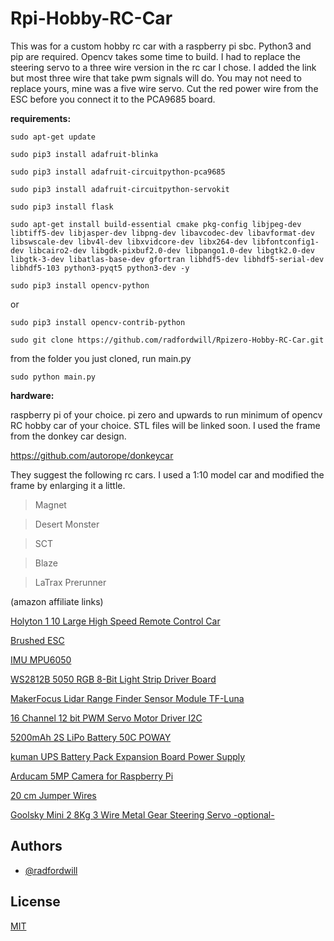
# Rpi-Hobby-RC-Car

This was for a custom hobby rc car with a raspberry pi sbc. Python3 and pip are required. Opencv takes some time to build. I had to replace the steering servo to a three wire version in the rc car I chose. I added the link but most three wire that take pwm signals will do. You may not need to replace yours, mine was a five wire servo. Cut the red power wire from the ESC before you connect it to the PCA9685 board.

**requirements:**

`sudo apt-get update`

`sudo pip3 install adafruit-blinka`

`sudo pip3 install adafruit-circuitpython-pca9685`

`sudo pip3 install adafruit-circuitpython-servokit`

`sudo pip3 install flask`

`sudo apt-get install build-essential cmake pkg-config libjpeg-dev libtiff5-dev libjasper-dev libpng-dev libavcodec-dev libavformat-dev libswscale-dev libv4l-dev libxvidcore-dev libx264-dev libfontconfig1-dev libcairo2-dev libgdk-pixbuf2.0-dev libpango1.0-dev libgtk2.0-dev libgtk-3-dev libatlas-base-dev gfortran libhdf5-dev libhdf5-serial-dev libhdf5-103 python3-pyqt5 python3-dev -y`

`sudo pip3 install opencv-python`

or

`sudo pip3 install opencv-contrib-python`

`sudo git clone https://github.com/radfordwill/Rpizero-Hobby-RC-Car.git`

from the folder you just cloned, run main.py

`sudo python main.py`

**hardware:**

raspberry pi of your choice. pi zero and upwards to run minimum of opencv
RC hobby car of your choice. STL files will be linked soon. I used the frame from the donkey car design. 

https://github.com/autorope/donkeycar

They suggest the following rc cars. I used a 1:10 model car and modified the frame by enlarging it a little.

>Magnet

>Desert Monster

>SCT

>Blaze

>LaTrax Prerunner


(amazon affiliate links)


[Holyton 1 10 Large High Speed Remote Control Car](https://www.amazon.com/gp/product/B08B1F3494/?&_encoding=UTF8&tag=radfordwill-20&linkCode=ur2&linkId=a5871a5b2f58d54da336be76d4abd529&camp=1789&creative=9325)

[Brushed ESC](https://www.amazon.com/gp/product/B07792FPD8/?&_encoding=UTF8&tag=radfordwill-20&linkCode=ur2&linkId=b229acde647191fe04d091e4002ce954&camp=1789&creative=9325)


[IMU MPU6050](https://www.amazon.com/Gy-521-MPU-6050-MPU6050-Sensors-Accelerometer/dp/B008BOPN40/?&_encoding=UTF8&tag=radfordwill-20&linkCode=ur2&linkId=7cf9cfd6a0703f639e5233b96f02dc2f&camp=1789&creative=9325)

[WS2812B 5050 RGB 8-Bit Light Strip Driver Board](https://www.amazon.com/gp/product/B081BBF4R3/?&_encoding=UTF8&tag=radfordwill-20&linkCode=ur2&linkId=ac957b4343d7128fc49eb0634e6abc5e&camp=1789&creative=9325)

[MakerFocus Lidar Range Finder Sensor Module TF-Luna](https://www.amazon.com/gp/product/B088NVX2L7/?&_encoding=UTF8&tag=radfordwill-20&linkCode=ur2&linkId=57179b9cb3dfd3e78f85faa5a1d0c6bb&camp=1789&creative=9325)

[16 Channel 12 bit PWM Servo Motor Driver I2C](https://www.amazon.com/gp/product/B082QT9D5F/?&_encoding=UTF8&tag=radfordwill-20&linkCode=ur2&linkId=b0fab216e1d7decc94ec049af2f824df&camp=1789&creative=9325)

[5200mAh 2S LiPo Battery 50C POWAY](https://www.amazon.com/gp/product/B07Y1M571D/?&_encoding=UTF8&tag=radfordwill-20&linkCode=ur2&linkId=111564028c9594cd01c6afb5d2fd89c0&camp=1789&creative=9325)

[kuman UPS Battery Pack Expansion Board Power Supply](https://www.amazon.com/gp/product/B06W9FWDSP/?&_encoding=UTF8&tag=radfordwill-20&linkCode=ur2&linkId=55f9575e86e2699d50cd8f58029f507f&camp=1789&creative=9325)

[Arducam 5MP Camera for Raspberry Pi](https://www.amazon.com/Arducam-Megapixels-Sensor-OV5647-Raspberry/dp/B012V1HEP4/?&_encoding=UTF8&tag=radfordwill-20&linkCode=ur2&linkId=0a9469df29b006fb3b4a6dabb4f4665d&camp=1789&creative=9325)

[20 cm Jumper Wires](https://www.amazon.com/gp/product/B0B1ZYMFBJ/?&_encoding=UTF8&tag=radfordwill-20&linkCode=ur2&linkId=0f45c52f3e1e26fdbdd30c4379d4393b&camp=1789&creative=9325)

[Goolsky Mini 2 8Kg 3 Wire Metal Gear Steering Servo -optional-](https://www.amazon.com/gp/product/B07D75QZND?&_encoding=UTF8&tag=radfordwill-20&linkCode=ur2&linkId=5602e361dff0d8a37ccf5b37db0102aa&camp=1789&creative=9325)




## Authors

- [@radfordwill](https://github.com/radfordwill)


## License

[MIT](https://choosealicense.com/licenses/mit/)

